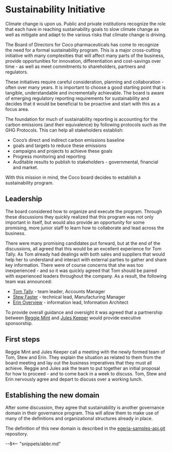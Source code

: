 <!-- SPDX-License-Identifier: CC-BY-4.0 -->
<!-- Copyright Contributors to the Egeria project. -->

# Sustainability Initiative

Climate change is upon us. Public and private institutions recognize the role that each have in reaching sustainability goals to slow climate change as well as mitigate and adapt to the various risks that climate change is driving.

The Board of Directors for Coco pharmaceuticals has come to recognize the need for a formal sustainability program. This is a major cross-cutting initiative with many complexities that will affect many parts of the business, provide opportunities for innovation, differentiation and cost-savings over time - as well as meet commitments to shareholders, partners and regulators.

These initiatives require careful consideration, planning and collaboration - often over many years. It is important to choose a good starting point that is tangible, understandable  and incrementally achievable. The board is aware of emerging regulatory reporting requirements for sustainability and decides that it would be beneficial to be proactive and start with this as a focus area.

The foundation for much of sustainability reporting is accounting for the  carbon emissions (and their equivalence) by following protocols such as the GHG Protocols. This can help all stakeholders establish:

* Coco’s direct and indirect carbon emissions baseline
* goals and targets to reduce these emissions
* campaigns and projects to achieve these goals
* Progress monitoring and reporting
* Auditable results to publish to stakeholders - governmental, financial and market.

With this mission in mind, the Coco board decides to establish a sustainability program.

## Leadership

The board considered how to organize and execute the program. Through these discussions they quickly realized that this program was not only important in itself, but would also provide an opportunity for some promising, more junior staff to learn how to collaborate and lead across the business.

There were many promising candidates put forward, but at the end of the discussions, all agreed that this would be an excellent experience for Tom Tally. As Tom already had dealings with both sales and suppliers that would help her to understand and interact with external parties to gather and share key information. There were of course concerns that she was too inexperienced - and so it was quickly agreed that Tom should be paired with experienced leaders throughout the company.  As a result, the following team was announced:

- [Tom Tally](/practices/coco-pharmaceuticals/personas/tom-tally) - team leader, Accounts Manager
- [Stew Faster](/practices/coco-pharmaceuticals/personas/stew-faster) - technical lead, Manufacturing Manager
- [Erin Overview](/practices/coco-pharmaceuticals/personas/erin-overview) - information lead, Information Architect

To provide overall guidance and oversight it was agreed that a partnership between [Reggie Mint](/practices/coco-pharmaceuticals/personas/reggie-mint) and [Jules Keeper](/practices/coco-pharmaceuticals/personas/jules-keeper) would provide executive sponsorship.

## First steps

Reggie Mint and Jules Keeper call a meeting with the newly formed team of  Tom, Stew and Erin. They explain the situation as related to them from the board meeting and lay out the business imperatives that they must all achieve.  Reggie and Jules ask the team to put together an initial proposal for how to proceed - and to come back in a week to discuss. Tom, Stew and Erin nervously agree and depart to discuss over a working lunch.

## Establishing the new domain

After some discussion, they agree that sustainability is another governance domain in their governance program.  Thia will allow them to make use of many of the definitions and organizational structures already in place.

The definition of this new domain is described in the [egeria-samples-api.git](https://github.com/odpi/egeria-samples-api) repository.


--8<-- "snippets/abbr.md"